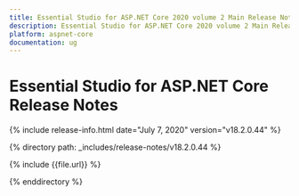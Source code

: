 ```yaml
---
title: Essential Studio for ASP.NET Core 2020 volume 2 Main Release Notes  
description: Essential Studio for ASP.NET Core 2020 volume 2 Main Release Notes  
platform: aspnet-core
documentation: ug
---
```


# Essential Studio for ASP.NET Core  Release Notes  

{% include release-info.html date="July 7, 2020"  version="v18.2.0.44" %} 


{% directory path: _includes/release-notes/v18.2.0.44 %}

{% include {{file.url}} %}

{% enddirectory %}